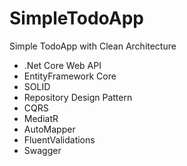 # SimpleTodoApp
Simple TodoApp with Clean Architecture


- .Net Core Web API
- EntityFramework Core
- SOLID
- Repository Design Pattern
- CQRS
- MediatR
- AutoMapper
- FluentValidations
- Swagger


